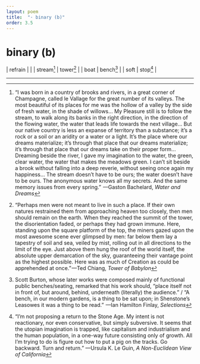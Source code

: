 ```yaml
---
layout: poem
title:  "· binary (b)"
order: 3.5
---
```


# binary (b)

|   refrain   |            |
| stream[^27] | tower[^28] |
|     boat    | bench[^29] |
|     soft    |  stop[^30] |

----

[^27]: “I was born in a country of brooks and rivers, in a great corner of Champagne, called le Vallage for the great number of its valleys. The most beautiful of its places for me was the hollow of a valley by the side of fresh water, in the shade of willows… My Pleasure still is to follow the stream, to walk along its banks in the right direction, in the direction of the flowing water, the water that leads life towards the next village…   But our native country is less an expanse of territory than a substance; it’s a rock or a soil or an aridity or a water or a light. It’s the place where our dreams materialize; it’s through that place that our dreams materialize; it’s through that place that our dreams take on their proper form…Dreaming beside the river, I gave my imagination to the water, the green, clear water, the water that makes the meadows green. I can’t sit beside a brook without falling into a deep reverie, without seeing once again my happiness… The stream doesn’t have to be ours; the water doesn’t have to be ours. The anonymous water knows all my secrets. And the same memory issues from every spring.”  —Gaston Bachelard, *Water and Dreams*
[^28]: “Perhaps men were not meant to live in such a place. If their own natures restrained them from approaching heaven too closely, then men should remain on the earth.  When they reached the summit of the tower, the disorientation faded, or perhaps they had grown immune. Here, standing upon the square platform of the top, the miners gazed upon the most awesome scene ever glimpsed by men: far below them lay a tapestry of soil and sea, veiled by mist, rolling out in all directions to the limit of the eye. Just above them hung the roof of the world itself, the absolute upper demarcation of the sky, guaranteeing their vantage point as the highest possible. Here was as much of Creation as could be apprehended at once.” —Ted Chiang, *Tower of Babylon*
[^29]: Scott Burton, whose later works were composed mainly of functional public benches/seating, remarked that his work should, “place itself not in front of, but around, behind, underneath (literally) the audience.” / “A bench, in our modern gardens, is a thing to be sat upon; in Shenstone’s Leasowes it was a thing to be read.”  —Ian Hamilton Finlay, *Selections*
[^30]: “I’m not proposing a return to the Stone Age. My intent is not reactionary, nor even conservative, but simply subversive. It seems that the utopian imagination is trapped, like capitalism and industrialism and the human population, in a one-way future consisting only of growth. All I’m trying to do is figure out how to put a pig on the tracks. Go backward. Turn and return.” —Ursula K. Le Guin, *A Non-Euclidean View   of California*
